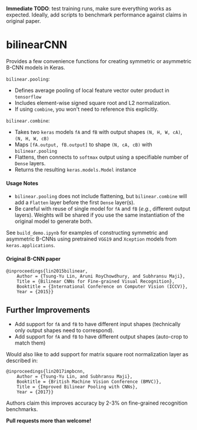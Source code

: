 **Immediate TODO**: test training runs, make sure everything works as expected. Ideally, add scripts to benchmark performance against claims in original paper.

# bilinearCNN

Provides a few convenience functions for creating symmetric or asymmetric B-CNN models in Keras.

`bilinear.pooling`:

- Defines average pooling of local feature vector outer product in `tensorflow`
- Includes element-wise signed square root and L2 normalization.
- If using `combine`, you won't need to reference this explicitly.

`bilinear.combine`: 

- Takes two `keras` models `fA` and `fB` with output shapes `(N, H, W, cA)`, `(N, H, W, cB)`
- Maps `[fA.output, fB.output]` to shape `(N, cA, cB)` with `bilinear.pooling`
- Flattens, then connects to `softmax` output using a specifiable number of `Dense` layers.
- Returns the resulting `keras.models.Model` instance

#### Usage Notes

- `bilinear.pooling` does not include flattening, but `bilinear.combine` will add a `Flatten` layer before the first `Dense` layer(s).
- Be careful with reuse of single model for `fA` and `fB` (*e.g.*, different output layers). Weights will be shared if you use the same instantiation of the original model to generate both.

See `build_demo.ipynb` for examples of constructing symmetric and asymmetric B-CNNs using pretrained `VGG19` and `Xception` models from `keras.applications`.

#### Original B-CNN paper
```
@inproceedings{lin2015bilinear,
    Author = {Tsung-Yu Lin, Aruni RoyChowdhury, and Subhransu Maji},
    Title = {Bilinear CNNs for Fine-grained Visual Recognition},
    Booktitle = {International Conference on Computer Vision (ICCV)},
    Year = {2015}}
```

## Further Improvements

- Add support for `fA` and `fB` to have different input shapes (technically only output shapes need to correspond).
- Add support for `fA` and `fB` to have different output shapes (auto-crop to match them)

Would also like to add support for matrix square root normalization layer as described in:
```
@inproceedings{lin2017impbcnn,
    Author = {Tsung-Yu Lin, and Subhransu Maji},
    Booktitle = {British Machine Vision Conference (BMVC)},
    Title = {Improved Bilinear Pooling with CNNs},
    Year = {2017}}
```
Authors claim this improves accuracy by 2-3% on fine-grained recognition benchmarks.

**Pull requests more than welcome!**
